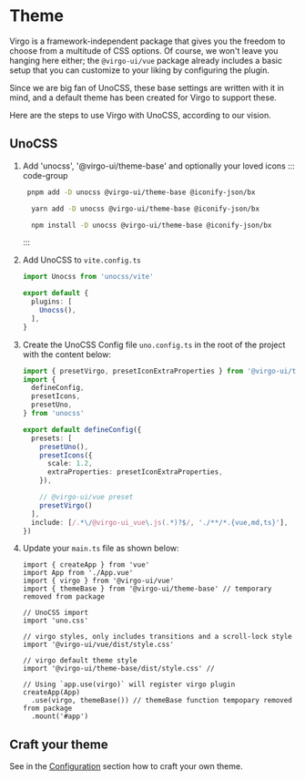 # Theme <coming-badge/>

Virgo is a framework-independent package that gives you the freedom to choose
from a multitude of CSS options. Of course, we won't leave you hanging here
either; the `@virgo-ui/vue` package already includes a basic setup that you
can customize to your liking by configuring the plugin.

Since we are big fan
of UnoCSS, these base settings are written with it in mind, and a default theme has
been created for Virgo to support these.

Here are the steps to use Virgo with UnoCSS, according to our vision.

## UnoCSS

1. Add 'unocss', '@virgo-ui/theme-base' and optionally your loved icons
   ::: code-group
      ```bash [pnpm]
       pnpm add -D unocss @virgo-ui/theme-base @iconify-json/bx
      ```
      ```bash [yarn]
        yarn add -D unocss @virgo-ui/theme-base @iconify-json/bx
      ```
      ```bash [npm]
        npm install -D unocss @virgo-ui/theme-base @iconify-json/bx
      ```
   :::

2. Add UnoCSS to `vite.config.ts`

    ```ts
    import Unocss from 'unocss/vite'

    export default {
      plugins: [
        Unocss(),
      ],
    }
    ```

3. Create the UnoCSS Config file `uno.config.ts` in the root of the project with the content below:

    ```ts
    import { presetVirgo, presetIconExtraProperties } from '@virgo-ui/theme-base'
    import {
      defineConfig,
      presetIcons,
      presetUno,
    } from 'unocss'

    export default defineConfig({
      presets: [
        presetUno(),
        presetIcons({
          scale: 1.2,
          extraProperties: presetIconExtraProperties,
        }),

        // @virgo-ui/vue preset
        presetVirgo()
      ],
      include: [/.*\/@virgo-ui_vue\.js(.*)?$/, './**/*.{vue,md,ts}'],
    })
    ```

4. Update your `main.ts` file as shown below:

    ```js{5-6,13,11-12}
    import { createApp } from 'vue'
    import App from './App.vue'
    import { virgo } from '@virgo-ui/vue'
    import { themeBase } from '@virgo-ui/theme-base' // temporary removed from package

    // UnoCSS import
    import 'uno.css'

    // virgo styles, only includes transitions and a scroll-lock style
    import '@virgo-ui/vue/dist/style.css'

   	// virgo default theme style
    import '@virgo-ui/theme-base/dist/style.css' //

    // Using `app.use(virgo)` will register virgo plugin
    createApp(App)
      .use(virgo, themeBase()) // themeBase function tempopary removed from package
      .mount('#app')
    ```

## Craft your theme

See in the [Configuration](/guide/getting-started/configuration.html) section how to craft your own theme.
